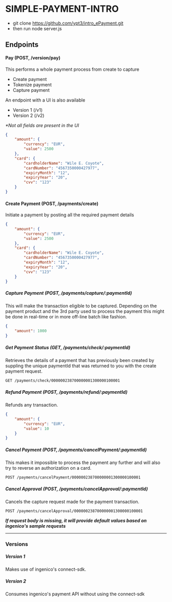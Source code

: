 # SIMPLE-PAYMENT-INTRO
- git clone https://github.com/ypt3/intro_ePayment.git
- then run node server.js

## Endpoints

#### Pay (POST, /version/pay)
This performs a whole payment process from create to capture
- Create payment
- Tokenize payment
- Capture payment

An endpoint with a UI is also available
- Version 1 (/v1)
- Version 2 (/v2)

_*Not all fields are present in the UI_

```json
{
    "amount": {
        "currency": "EUR",
        "value": 2500
    },
    "card": {
        "cardholderName": "Wile E. Coyote",
        "cardNumber": "4567350000427977",
        "expiryMonth": "12",
        "expiryYear": "20",
        "cvv": "123"
    }
}
```

#### Create Payment (POST, /payments/create)
Initiate a payment by posting all the required payment details
```json
{
    "amount": {
        "currency": "EUR",
        "value": 2500
    },
    "card": {
        "cardholderName": "Wile E. Coyote",
        "cardNumber": "4567350000427977",
        "expiryMonth": "12",
        "expiryYear": "20",
        "cvv": "123"
    }
}
```

##### Capture Payment (POST, /payments/capture/:paymentId)
This will make the transaction eligible to be captured. Depending on the payment product and the 3rd party used to process the payment this might be done in real-time or in more off-line batch like fashion.
```json
{
    "amount": 1000
}
```

##### Get Payment Status (GET, /payments/check/:paymentId)
Retrieves the details of a payment that has previously been created by suppling the unique paymentId that was returned to you with the create payment request.
```
GET /payments/check/000000238700000001300000100001
```

##### Refund Payment (POST, /payments/refund/:paymentId)
Refunds any transaction.
```json
{
    "amount": {
        "currency": "EUR",
        "value": 10
    }
}
```

##### Cancel Payment (POST, /payments/cancelPayment/:paymentId)
This makes it impossible to process the payment any further and will also try to reverse an authorization on a card.
```
POST /payments/cancelPayment/000000238700000001300000100001
```

##### Cancel Approval (POST, /payments/cancelApproval/:paymentId)
Cancels the capture request made for the payment transaction.
```
POST /payments/cancelApproval/000000238700000001300000100001
```

**_If request body is missing, it will provide default values based on ingenico's sample requests_**

---
### Versions

##### Version 1
Makes use of ingenico's connect-sdk.

##### Version 2
Consumes ingenico's payment API without using the connect-sdk
